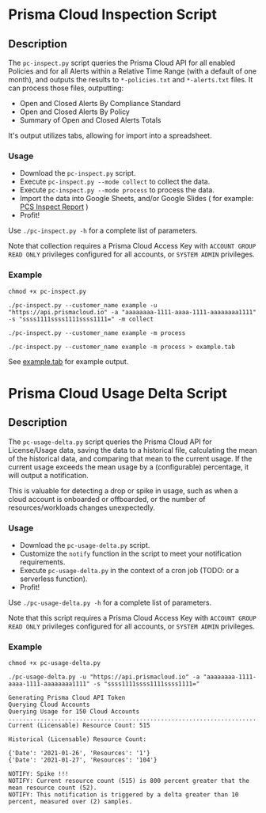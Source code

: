 # Prisma Cloud Inspection Script

## Description

The `pc-inspect.py` script queries the Prisma Cloud API for all enabled Policies
and for all Alerts within a Relative Time Range (with a default of one month),
and outputs the results to `*-policies.txt` and `*-alerts.txt` files.
It can process those files, outputting:

* Open and Closed Alerts By Compliance Standard
* Open and Closed Alerts By Policy
* Summary of Open and Closed Alerts Totals

It's output utilizes tabs, allowing for import into a spreadsheet.

### Usage

* Download the `pc-inspect.py` script.
* Execute `pc-inspect.py --mode collect` to collect the data.
* Execute `pc-inspect.py --mode process` to process the data.
* Import the data into Google Sheets, and/or Google Slides ( for example: [PCS Inspect Report](https://docs.google.com/presentation/d/10x_PGAu0ZPUGZMc4Tfevf9gpXvhIUOwGrBuRBkI6Jjc/edit?usp=sharing) )
* Profit!

Use `./pc-inspect.py -h` for a complete list of parameters.

Note that collection requires a Prisma Cloud Access Key with `ACCOUNT GROUP READ ONLY` privileges configured for all accounts, or `SYSTEM ADMIN` privileges.

### Example

```
chmod +x pc-inspect.py

./pc-inspect.py --customer_name example -u "https://api.prismacloud.io" -a "aaaaaaaa-1111-aaaa-1111-aaaaaaaa1111" -s "ssss1111ssss1111ssss1111=" -m collect

./pc-inspect.py --customer_name example -m process

./pc-inspect.py --customer_name example -m process > example.tab
```

See [example.tab](example.tab) for example output.

# Prisma Cloud Usage Delta Script

## Description

The `pc-usage-delta.py` script queries the Prisma Cloud API for License/Usage data,
saving the data to a historical file, calculating the mean of the historical data,
and comparing that mean to the current usage. 
If the current usage exceeds the mean usage by a (configurable) percentage,
it will output a notification.

This is valuable for detecting a drop or spike in usage,
such as when a cloud account is onboarded or offboarded,
or the number of resources/workloads changes unexpectedly.

### Usage

* Download the `pc-usage-delta.py` script.
* Customize the `notify` function in the script to meet your notification requirements.
* Execute `pc-usage-delta.py` in the context of a cron job (TODO: or a serverless function).
* Profit!

Use `./pc-usage-delta.py -h` for a complete list of parameters.

Note that this script requires a Prisma Cloud Access Key with `ACCOUNT GROUP READ ONLY` privileges configured for all accounts, or `SYSTEM ADMIN` privileges.

### Example

```
chmod +x pc-usage-delta.py

./pc-usage-delta.py -u "https://api.prismacloud.io" -a "aaaaaaaa-1111-aaaa-1111-aaaaaaaa1111" -s "ssss1111ssss1111ssss1111="

Generating Prisma Cloud API Token
Querying Cloud Accounts
Querying Usage for 150 Cloud Accounts
......................................................................................................................................................
Current (Licensable) Resource Count: 515

Historical (Licensable) Resource Count:

{'Date': '2021-01-26', 'Resources': '1'}
{'Date': '2021-01-27', 'Resources': '104'}

NOTIFY: Spike !!!
NOTIFY: Current resource count (515) is 800 percent greater that the mean resource count (52).
NOTIFY: This notification is triggered by a delta greater than 10 percent, measured over (2) samples.
```